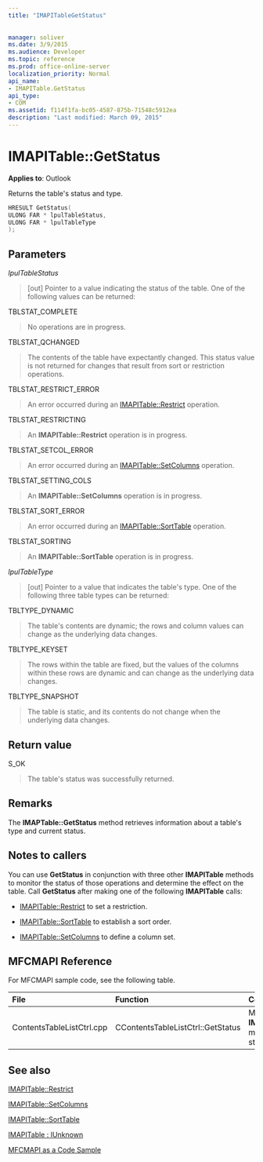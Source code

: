 ```yaml
---
title: "IMAPITableGetStatus"
 
 
manager: soliver
ms.date: 3/9/2015
ms.audience: Developer
ms.topic: reference
ms.prod: office-online-server
localization_priority: Normal
api_name:
- IMAPITable.GetStatus
api_type:
- COM
ms.assetid: f114f1fa-bc05-4587-875b-71548c5912ea
description: "Last modified: March 09, 2015"
---
```


# IMAPITable::GetStatus

  
  
**Applies to**: Outlook 
  
Returns the table's status and type.
  
```cpp
HRESULT GetStatus(
ULONG FAR * lpulTableStatus,
ULONG FAR * lpulTableType
);
```

## Parameters

 _lpulTableStatus_
  
> [out] Pointer to a value indicating the status of the table. One of the following values can be returned:
    
TBLSTAT_COMPLETE 
  
> No operations are in progress.
    
TBLSTAT_QCHANGED 
  
> The contents of the table have expectantly changed. This status value is not returned for changes that result from sort or restriction operations.
    
TBLSTAT_RESTRICT_ERROR 
  
> An error occurred during an [IMAPITable::Restrict](imapitable-restrict.md) operation. 
    
TBLSTAT_RESTRICTING 
  
> An **IMAPITable::Restrict** operation is in progress. 
    
TBLSTAT_SETCOL_ERROR 
  
> An error occurred during an [IMAPITable::SetColumns](imapitable-setcolumns.md) operation. 
    
TBLSTAT_SETTING_COLS 
  
> An **IMAPITable::SetColumns** operation is in progress. 
    
TBLSTAT_SORT_ERROR 
  
> An error occurred during an [IMAPITable::SortTable](imapitable-sorttable.md) operation. 
    
TBLSTAT_SORTING 
  
> An **IMAPITable::SortTable** operation is in progress. 
    
 _lpulTableType_
  
> [out] Pointer to a value that indicates the table's type. One of the following three table types can be returned:
    
TBLTYPE_DYNAMIC 
  
> The table's contents are dynamic; the rows and column values can change as the underlying data changes.
    
TBLTYPE_KEYSET 
  
> The rows within the table are fixed, but the values of the columns within these rows are dynamic and can change as the underlying data changes.
    
TBLTYPE_SNAPSHOT 
  
> The table is static, and its contents do not change when the underlying data changes.
    
## Return value

S_OK 
  
> The table's status was successfully returned.
    
## Remarks

The **IMAPTable::GetStatus** method retrieves information about a table's type and current status. 
  
## Notes to callers

You can use **GetStatus** in conjunction with three other **IMAPITable** methods to monitor the status of those operations and determine the effect on the table. Call **GetStatus** after making one of the following **IMAPITable** calls: 
  
- [IMAPITable::Restrict](imapitable-restrict.md) to set a restriction. 
    
- [IMAPITable::SortTable](imapitable-sorttable.md) to establish a sort order. 
    
- [IMAPITable::SetColumns](imapitable-setcolumns.md) to define a column set. 
    
## MFCMAPI Reference

For MFCMAPI sample code, see the following table.
  
|**File**|**Function**|**Comment**|
|:-----|:-----|:-----|
|ContentsTableListCtrl.cpp  <br/> |CContentsTableListCtrl::GetStatus  <br/> |MFCMAPI uses the **IMAPITable::GetStatus** method to report the status of a table.  <br/> |
   
## See also



[IMAPITable::Restrict](imapitable-restrict.md)
  
[IMAPITable::SetColumns](imapitable-setcolumns.md)
  
[IMAPITable::SortTable](imapitable-sorttable.md)
  
[IMAPITable : IUnknown](imapitableiunknown.md)


[MFCMAPI as a Code Sample](mfcmapi-as-a-code-sample.md)

